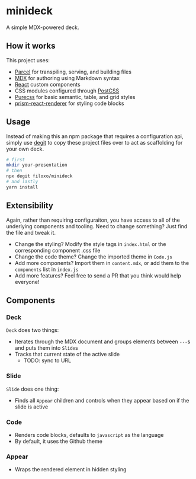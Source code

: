 # minideck

A simple MDX-powered deck.

## How it works

This project uses:

- [Parcel](https://parceljs.org/) for transpiling, serving, and building files
- [MDX](https://mdxjs.com/) for authoring using Markdown syntax
- [React](https://reactjs.org/) custom components
- CSS modules configured through [PostCSS](https://postcss.org/)
- [Purecss](https://purecss.io/) for basic semantic, table, and grid styles
- [prism-react-renderer](https://github.com/FormidableLabs/prism-react-renderer) for styling code blocks

## Usage

Instead of making this an npm package that requires a configuration api, simply use [degit](https://github.com/Rich-Harris/degit) to copy these project files over to act as scaffolding for your own deck.

```sh
# first
mkdir your-presentation
# then
npx degit filoxo/minideck
# and lastly
yarn install
```

## Extensibility

Again, rather than requiring configuraiton, you have access to all of the underlying components and tooling. Need to change something? Just find the file and tweak it.

- Change the styling? Modify the style tags in `index.html` or the corresponding component .css file
- Change the code theme? Change the imported theme in `Code.js`
- Add more components? Import them in `content.mdx`, or add them to the `components` list in `index.js`
- Add more features? Feel free to send a PR that you think would help everyone!

## Components

### Deck

`Deck` does two things:

- Iterates through the MDX document and groups elements between `---`s and puts them into `Slide`s
- Tracks that current state of the active slide
  - TODO: sync to URL

### Slide

`Slide` does one thing:

- Finds all `Appear` children and controls when they appear based on if the slide is active

### Code

- Renders code blocks, defaults to `javascript` as the language
- By default, it uses the Github theme

### Appear

- Wraps the rendered element in hidden styling